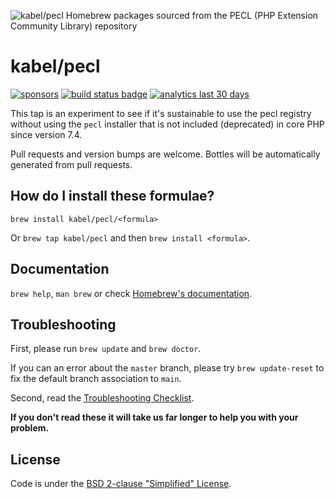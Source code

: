 ![kabel/pecl Homebrew packages sourced from the PECL (PHP Extension Community Library) repository](https://repository-images.githubusercontent.com/198321627/2fbdcd80-f858-11ea-9918-e98efc78da29)

# kabel/pecl
[![sponsors](https://img.shields.io/github/sponsors/kabel)](https://github.com/sponsors/kabel/)
[![build status badge](https://img.shields.io/azure-devops/build/kevinabel0613/kevinabel/1)](https://dev.azure.com/kevinabel0613/kevinabel/_build?definitionId=1)
[![analytics last 30 days](https://img.shields.io/badge/analytics---30d-blue)](https://kabel.rocks/bottles-pecl-analytics.html)

This tap is an experiment to see if it's sustainable to use the pecl registry without using the `pecl` installer that is not included (deprecated) in core PHP since version 7.4.

Pull requests and version bumps are welcome. Bottles will be automatically generated from pull requests.

## How do I install these formulae?
`brew install kabel/pecl/<formula>`

Or `brew tap kabel/pecl` and then `brew install <formula>`.

## Documentation
`brew help`, `man brew` or check [Homebrew's documentation](https://docs.brew.sh).

## Troubleshooting
First, please run `brew update` and `brew doctor`.

If you can an error about the `master` branch, please try `brew update-reset` to fix the default branch association to `main`.

Second, read the [Troubleshooting Checklist](https://docs.brew.sh/Troubleshooting).

**If you don't read these it will take us far longer to help you with your problem.**

## License
Code is under the [BSD 2-clause "Simplified" License](https://github.com/Homebrew/homebrew-core/blob/master/LICENSE.txt).

